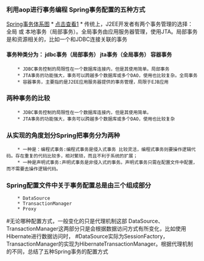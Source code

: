 ### 利用aop进行事务编程  Spring事务配置的五种方式 
  <a href="http://www.blogjava.net/images/blogjava_net/robbie/WindowsLiveWriter/Spring_9C9C/Spring%E4%BA%8B%E5%8A%A1%E9%85%8D%E7%BD%AE%20(2)_thumb.jpg" target="_blank">Spring事务体系图</a>
	* <a href="https://github.com/zhangkaitao/es/blob/master/src/support/img/1.PNG?raw=true" target="_blank">点击查看1</a>
	* 传统上，J2EE开发者有两个事务管理的选择： 全局 或 本地事务（局部事务）。全局事务由应用服务器管理，使用JTA。局部事务是和资源相关的，比如一个和JDBC连接关联的事务
    
#### 事务种类分为： jdbc事务（局部事务） jta事务（全局事务） 容器事务
		* JDBC事务控制的局限性在一个数据库连接内，但是其使用简单。局部事务
		* JTA事务的功能强大，事务可以跨越多个数据库或多个DAO，使用也比较复杂。全局事务
		* 容器事务，主要指的是J2EE应用服务器提供的事务管理，局限于EJB应用
		
### 两种事务的比较 
		* JDBC事务控制的局限性在一个数据库连接内，但是其使用简单。
		* JTA事务的功能强大，事务可以跨越多个数据库或多个DAO，使用也比较复杂  

### 从实现的角度划分Spring把事务分为两种
		* 一种是：编程式事务:编程式事务是侵入式事务 比较灵活，编程式事务则要操作逻辑代码。存在重复的代码比较多，相对繁琐，而且不利于系统的扩展；
		* 一种是声明式事务:声明式事务是非侵入式的事务。声明式事务只需在配置文件中配置，而不需要去操作逻辑代码。
	   
### Spring配置文件中关于事务配置总是由三个组成部分
		* DataSource
		* TransactionManager
		* Proxy 

#无论哪种配置方式，一般变化的只是代理机制这部 DataSource、TransactionManager这两部分只是会根据数据访问方式有所变化，比如使用Hibernate进行数据访问时，
#DataSource实际为SessionFactory，TransactionManager的实现为HibernateTransactionManager。根据代理机制的不同，总结了五种Spring事务的配置方式
